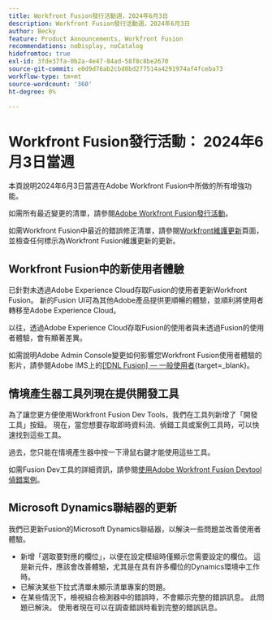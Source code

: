 ```yaml
---
title: Workfront Fusion發行活動週，2024年6月3日
description: Workfront Fusion發行活動週，2024年6月3日
author: Becky
feature: Product Announcements, Workfront Fusion
recommendations: noDisplay, noCatalog
hidefromtoc: true
exl-id: 3fde37fa-0b2a-4e47-84ad-58f8c8be2670
source-git-commit: e0d9d76ab2cbd8bd277514a4291974af4fceba73
workflow-type: tm+mt
source-wordcount: '360'
ht-degree: 0%

---
```


# Workfront Fusion發行活動： 2024年6月3日當週

本頁說明2024年6月3日當週在Adobe Workfront Fusion中所做的所有增強功能。

如需所有最近變更的清單，請參閱[Adobe Workfront Fusion發行活動](/help/workfront-fusion/fusion-product-releases/fusion-release-activity.md)。

如需Workfront Fusion中最近的錯誤修正清單，請參閱[Workfront維護更新](https://experienceleague.adobe.com/docs/workfront-known-issues/releases/current-updates.html)頁面，並檢查任何標示為Workfront Fusion維護更新的更新。

## Workfront Fusion中的新使用者體驗

已針對未透過Adobe Experience Cloud存取Fusion的使用者更新Workfront Fusion。 新的Fusion UI可為其他Adobe產品提供更順暢的體驗，並順利將使用者轉移至Adobe Experience Cloud。

以往，透過Adobe Experience Cloud存取Fusion的使用者與未透過Fusion的使用者體驗，會有顯著差異。

如需說明Adobe Admin Console變更如何影響您Workfront Fusion使用者體驗的影片，請參閱Adobe IMS上的[[!DNL Fusion]  — 一般使用者](https://video.tv.adobe.com/v/3412465/){target=_blank}。

## 情境產生器工具列現在提供開發工具

為了讓您更方便使用Workfront Fusion Dev Tools，我們在工具列新增了「開發工具」按鈕。 現在，當您想要存取即時資料流、偵錯工具或案例工具時，可以快速找到這些工具。

過去，您只能在情境產生器中按一下滑鼠右鍵才能使用這些工具。

如需Fusion Dev工具的詳細資訊，請參閱[使用Adobe Workfront Fusion Devtool偵錯案例](/help/workfront-fusion/manage-scenarios/debug-a-scenario.md)。

## Microsoft Dynamics聯結器的更新

我們已更新Fusion的Microsoft Dynamics聯結器，以解決一些問題並改善使用者體驗。

* 新增「選取要對應的欄位」，以便在設定模組時僅顯示您需要設定的欄位。 這是新元件，應該會改善體驗，尤其是在具有許多欄位的Dynamics環境中工作時。
* 已解決某些下拉式清單未顯示清單專案的問題。
* 在某些情況下，檢視組合檢測器中的錯誤時，不會顯示完整的錯誤訊息。 此問題已解決。 使用者現在可以在調查錯誤時看到完整的錯誤訊息。
